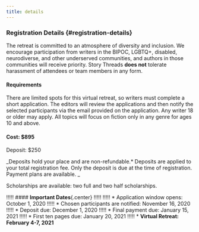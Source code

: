 ```yaml
---
title: details
---
```


### Registration Details {#registration-details}
The retreat is committed to an atmosphere of diversity and inclusion. We encourage participation from writers in the BIPOC, LGBTQ+, disabled, neurodiverse, and other underserved communities, and authors in those communities will receive priority. Story Threads **does not** tolerate harassment of attendees or team members in any form.

#### Requirements
There are limited spots for this virtual retreat, so writers must complete a short application. The editors will review the applications and then notify the selected participants via the email provided on the application. Any writer 18 or older may apply. All topics will focus on fiction only in any genre for ages 10 and above.

#### Cost: $895
Deposit: $250

_Deposits hold your place and are non-refundable.* Deposits are applied to your total registration fee. Only the deposit is due at the time of registration. Payment plans are available. _

Scholarships are available: two full and two half scholarships.

!!!!! #### **Important Dates**{.center}
!!!!! 
!!!!!  * Application window opens: October 1, 2020
!!!!!  * Chosen participants are notified: November 16, 2020
!!!!!  * Deposit due: December 1, 2020
!!!!!  * Final payment due: January 15, 2021
!!!!!  * First ten pages due: January 20, 2021
!!!!!  * **Virtual Retreat: February 4-7, 2021**
